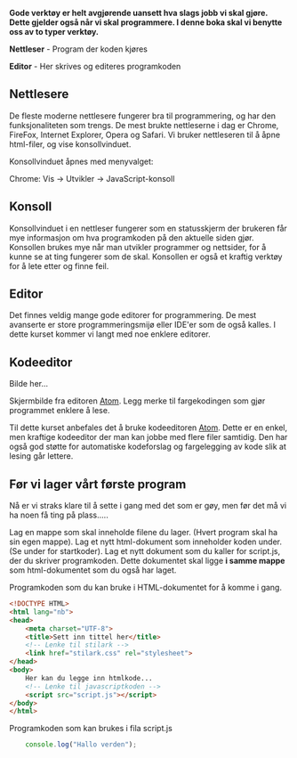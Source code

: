 **Gode verktøy er helt avgjørende uansett hva slags jobb vi skal gjøre. Dette gjelder også når vi skal programmere. I denne boka skal vi benytte oss av to typer verktøy.**

**Nettleser** - Program der koden kjøres

**Editor** - Her skrives og editeres programkoden

Nettlesere
----------
De fleste moderne nettlesere fungerer bra til programmering, og har den funksjonaliteten som trengs. De mest brukte nettleserne i dag er  Chrome, FireFox, Internet Explorer, Opera og Safari. Vi bruker nettleseren til å åpne html-filer, og vise konsollvinduet.

Konsollvinduet åpnes med menyvalget:

Chrome: Vis -> Utvikler -> JavaScript-konsoll

Konsoll
-------
Konsollvinduet i en nettleser fungerer som en statusskjerm der brukeren får mye informasjon om hva programkoden på den aktuelle siden gjør. Konsollen brukes mye når man utvikler programmer og nettsider, for å kunne se at ting fungerer som de skal. Konsollen er også et kraftig verktøy for å lete etter og finne feil.


Editor
------
Det finnes veldig mange gode editorer for programmering. De mest avanserte er store programmeringsmijø eller IDE'er som de også kalles. I dette kurset kommer vi langt med noe enklere editorer.

Kodeeditor
----------

Bilde her...

Skjermbilde fra editoren [Atom](http://atom.io). Legg merke til fargekodingen som gjør programmet enklere å lese.

Til dette kurset anbefales det å bruke kodeeditoren [Atom](http://atom.io). Dette er en enkel, men kraftige kodeeditor der man kan jobbe med flere filer samtidig. Den har også god støtte for automatiske kodeforslag og fargelegging av kode slik at lesing går lettere.

Før vi lager vårt første program
--------------------------------

Nå er vi straks klare til å sette i gang med det som er gøy, men før det må vi ha noen få ting på plass.....


Lag en mappe som skal inneholde filene du lager. (Hvert program skal ha sin egen mappe).
Lag et nytt html-dokument som inneholder koden under. (Se under for startkoder).
Lag et nytt dokument som du kaller for script.js, der du skriver programkoden. Dette dokumentet skal ligge **i samme mappe** som html-dokumentet som du også har laget.

Programkoden som du  kan bruke i HTML-dokumentet for å komme i gang.

``` html
<!DOCTYPE HTML>
<html lang="nb">
<head>
	<meta charset="UTF-8">
	<title>Sett inn tittel her</title>
	<!-- Lenke til stilark -->
	<link href="stilark.css" rel="stylesheet">
</head>
<body>
	Her kan du legge inn htmlkode...
	<!-- Lenke til javascriptkoden -->
	<script src="script.js"></script>
</body>
</html>
```

Programkoden som kan brukes i fila script.js
``` javascript
	console.log("Hallo verden");
```
